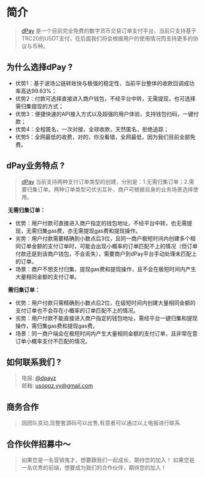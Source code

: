 # 简介

> [dPay](https://os.dpaycoin.com/) 是一个目前完全免费的数字货币交易订单支付平台，当前只支持基于TRC20的USDT支付，在后面我们将会根据用户的使用情况而支持更多的协议与币种。

## 为什么选择dPay ?

- 优势1：基于波场公链转账快与极强的稳定性，当前平台整体的收款回调成功率高达99.63%；
- 优势2：付款可选择直接进入商户钱包，不经平台中转，无需提现，也可选择需归集提现的方式；
- 优势3：便捷快速的API接入方式以及超强的用户体验，支持钱包扫码，一键付款；
- 优势4：全程匿名，一次对接，全球收款，天然匿名，拒绝追踪；
- 优势5：全网最低的收费，对的，你没看错，全网最低，因为我们目前全部免费。

## dPay业务特点 ?
> [dPay](https://os.dpaycoin.com/) 当前支持两种支付订单类型的创建，分别是：1.无需归集订单；2.需要归集订单。两种订单类型可优劣互补，商户可根据自身的业务场景选择使用。

​	**无需归集订单：**

- 优势：用户付款可直接进入商户指定的钱包地址，不经平台中转，也无需提现，无需归集gas费，亦无需提现gas费和提现操作。
- 劣势：用户付款需要精确到小数点后3位，且同一商户极短时间内创建多个相同订单金额的支付订单时，可能会出现小概率的订单匹配不上的情况（但订单付款还是到该商户钱包，不会丢失），需要商户到dPay平台手动处理未匹配上的订单。
- 场景：商户不想支付归集、提现gas费和提现操作，且不会在极短时间内产生大量相同金额的支付订单。

​	**需归集订单：**

- 优势：用户付款只需精确到小数点后2位，在级短时间内创建大量相同金额的支付订单也不会存在小概率的订单匹配不上的情况。
- 劣势：用户付款不能直接进入商户指定的钱包地址，需经平台一键归集和提现操作，需归集gas费和提现gas费。
- 场景：同一商户端会在极短时间内产生大量相同金额的支付订单，且非常在意订单小概率支付不匹配的情况。


## 如何联系我们 ?

> 电报: [@dpayz](https://t.me/dpayz) <br>
> 邮箱: <a href="mailto:usoppz.yy@gmail.com" target="_blank">usoppz.yy@gmail.com</a>

## 商务合作

> 因团队变动,现整套源码可以出售,有意者可以通过以上电报进行联系. 

## 合作伙伴招募中～

> 如果您是一名营销鬼才，想要跟我们一起成长，期待您的加入！
> 如果您是一名优秀的前端，想要成为我们的合作伙伴，期待您的加入！

